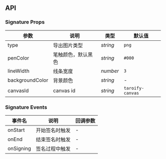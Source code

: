 ## API

### Signature Props

| 参数            | 说明               | 类型     | 默认值           |
| --------------- | ------------------ | -------- | ---------------- |
| type            | 导出图片类型       | _string_ | `png`            |
| penColor        | 笔触颜色，默认黑色 | _string_ | `#000`           |
| lineWidth       | 线条宽度           | _number_ | `3`              |
| backgroundColor | 背景颜色           | _string_ | -                |
| canvasId        | canvas id          | _string_ | `taroify-canvas` |

### Signature Events

| 事件名    | 说明           | 回调参数 |
| --------- | -------------- | -------- |
| onStart   | 开始签名时触发 | -        |
| onEnd     | 结束签名时触发 | -        |
| onSigning | 签名过程中触发 | -        |